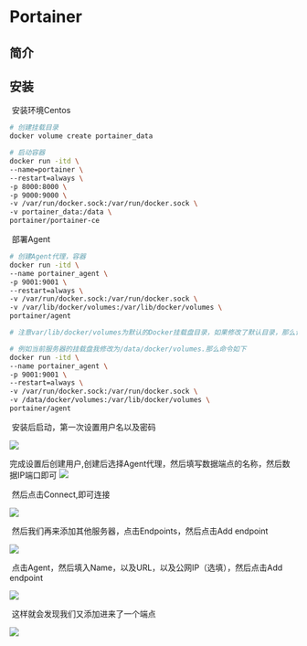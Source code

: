 # Portainer

## 简介

## 安装

​		安装环境Centos

```sh
# 创建挂载目录
docker volume create portainer_data

# 启动容器
docker run -itd \
--name=portainer \
--restart=always \
-p 8000:8000 \
-p 9000:9000 \
-v /var/run/docker.sock:/var/run/docker.sock \
-v portainer_data:/data \
portainer/portainer-ce
```

​		部署Agent

```sh
# 创建Agent代理，容器
docker run -itd \
--name portainer_agent \
-p 9001:9001 \
--restart=always \
-v /var/run/docker.sock:/var/run/docker.sock \
-v /var/lib/docker/volumes:/var/lib/docker/volumes \
portainer/agent

# 注意var/lib/docker/volumes为默认的Docker挂载盘目录，如果修改了默认目录，那么请修改挂载盘

# 例如当前服务器的挂载盘我修改为/data/docker/volumes.那么命令如下
docker run -itd \
--name portainer_agent \
-p 9001:9001 \
--restart=always \
-v /var/run/docker.sock:/var/run/docker.sock \
-v /data/docker/volumes:/var/lib/docker/volumes \
portainer/agent
```

​		安装后启动，第一次设置用户名以及密码

![](https://blog-kang.oss-cn-beijing.aliyuncs.com/1608527246399.png)

​		完成设置后创建用户,创建后选择Agent代理，然后填写数据端点的名称，然后数据IP端口即可		![](https://blog-kang.oss-cn-beijing.aliyuncs.com/1608528642876.png)

​		然后点击Connect,即可连接

![](https://blog-kang.oss-cn-beijing.aliyuncs.com/1608528710035.png)

​		然后我们再来添加其他服务器，点击Endpoints，然后点击Add endpoint

![](https://blog-kang.oss-cn-beijing.aliyuncs.com/1608528746001.png)

​		点击Agent，然后填入Name，以及URL，以及公网IP（选填），然后点击Add endpoint

![](https://blog-kang.oss-cn-beijing.aliyuncs.com/1608528859413.png)

​		这样就会发现我们又添加进来了一个端点

![](https://blog-kang.oss-cn-beijing.aliyuncs.com/1608528930381.png)